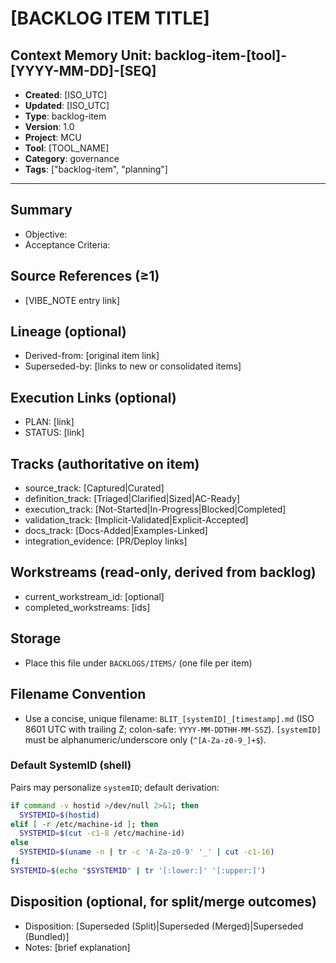 # [BACKLOG ITEM TITLE]

## Context Memory Unit: backlog-item-[tool]-[YYYY-MM-DD]-[SEQ]
- **Created**: [ISO_UTC]
- **Updated**: [ISO_UTC]
- **Type**: backlog-item
- **Version**: 1.0
- **Project**: MCU
- **Tool**: [TOOL_NAME]
- **Category**: governance
- **Tags**: ["backlog-item", "planning"]

---

## Summary
- Objective:
- Acceptance Criteria:

## Source References (≥1)
- [VIBE_NOTE entry link]

## Lineage (optional)
- Derived-from: [original item link]
- Superseded-by: [links to new or consolidated items]

## Execution Links (optional)
- PLAN: [link]
- STATUS: [link]

## Tracks (authoritative on item)
- source_track: [Captured|Curated]
- definition_track: [Triaged|Clarified|Sized|AC-Ready]
- execution_track: [Not-Started|In-Progress|Blocked|Completed]
- validation_track: [Implicit-Validated|Explicit-Accepted]
- docs_track: [Docs-Added|Examples-Linked]
- integration_evidence: [PR/Deploy links]

## Workstreams (read-only, derived from backlog)
- current_workstream_id: [optional]
- completed_workstreams: [ids]

## Storage
- Place this file under `BACKLOGS/ITEMS/` (one file per item)

## Filename Convention
 - Use a concise, unique filename: `BLIT_[systemID]_[timestamp].md` (ISO 8601 UTC with trailing Z; colon-safe: `YYYY-MM-DDTHH-MM-SSZ`). `[systemID]` must be alphanumeric/underscore only (`^[A-Za-z0-9_]+$`).

### Default SystemID (shell)
Pairs may personalize `systemID`; default derivation:

```bash
if command -v hostid >/dev/null 2>&1; then
  SYSTEMID=$(hostid)
elif [ -r /etc/machine-id ]; then
  SYSTEMID=$(cut -c1-8 /etc/machine-id)
else
  SYSTEMID=$(uname -n | tr -c 'A-Za-z0-9' '_' | cut -c1-16)
fi
SYSTEMID=$(echo "$SYSTEMID" | tr '[:lower:]' '[:upper:]')
```

## Disposition (optional, for split/merge outcomes)
- Disposition: [Superseded (Split)|Superseded (Merged)|Superseded (Bundled)]
- Notes: [brief explanation]
